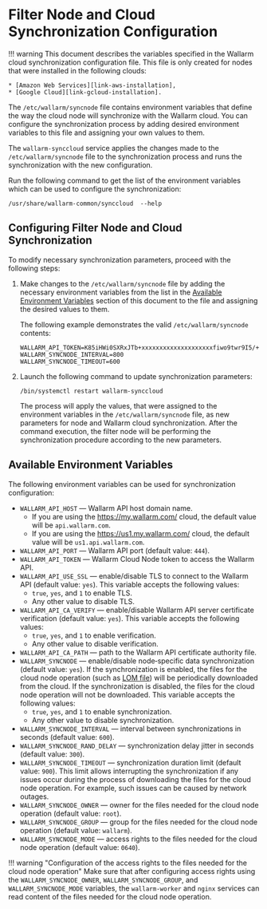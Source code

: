 [link-aws-installation]:        installation-ami-en.md
[link-gcloud-installation]:     installation-gcp-en.md

[glossary-lom]:                 ../glossary-en.md#lom

[anchor1]:                      #available-environment-variables


# Filter Node and Cloud Synchronization Configuration

!!! warning
    This document describes the variables specified in the Wallarm cloud synchronization configuration file. This file is only created for nodes that were installed in the following clouds:
    
    * [Amazon Web Services][link-aws-installation],
    * [Google Cloud][link-gcloud-installation].

The `/etc/wallarm/syncnode` file contains environment variables that define the way the cloud node will synchronize with the Wallarm cloud. You can configure the synchronization process by adding desired environment variables to this file and assigning your own values to them.

The `wallarm‑synccloud` service applies the changes made to the `/etc/wallarm/syncnode` file to the synchronization process and runs the synchronization with the new configuration.

Run the following command to get the list of the environment variables which can be used to configure the synchronization:

```
/usr/share/wallarm-common/synccloud  --help
```

## Configuring Filter Node and Cloud Synchronization

To modify necessary synchronization parameters, proceed with the following steps:
1. Make changes to the `/etc/wallarm/syncnode` file by adding the necessary environment variables from the list in the [Available Environment Variables][anchor1] section of this document to the file and assigning the desired values to them. 
    
    The following example demonstrates the valid `/etc/wallarm/syncnode` contents:
    ```
    WALLARM_API_TOKEN=K85iHWi0SXRxJTb+xxxxxxxxxxxxxxxxxxxxfiwo9twr9I5/+sjZ9v2UlRRgwwMD
    WALLARM_SYNCNODE_INTERVAL=800
    WALLARM_SYNCNODE_TIMEOUT=600
    ```
2. Launch the following command to update synchronization parameters:
    
    ```
    /bin/systemctl restart wallarm-synccloud
    ```
    
    The process will apply the values, that were assigned to the environment variables in the `/etc/wallarm/syncnode` file, as new parameters for node and Wallarm cloud synchronization. After the command execution, the filter node will be performing the synchronization procedure according to the new parameters.


## Available Environment Variables

The following environment variables can be used for synchronization configuration:
* `WALLARM_API_HOST` — Wallarm API host domain name.
    * If you are using the <https://my.wallarm.com/> cloud, the default value will be `api.wallarm.com`.
    * If you are using the <https://us1.my.wallarm.com/> cloud, the default value will be `us1.api.wallarm.com`.
* `WALLARM_API_PORT` — Wallarm API port (default value: `444`).
* `WALLARM_API_TOKEN` — Wallarm Cloud Node token to access the Wallarm API.
* `WALLARM_API_USE_SSL` — enable/disable TLS to connect to the Wallarm API (default value: `yes`). This variable accepts the following values:
    * `true`, `yes`, and `1` to enable TLS.
    * Any other value to disable TLS.
* `WALLARM_API_CA_VERIFY` — enable/disable Wallarm API server certificate verification (default value: `yes`). This variable accepts the following values:
    * `true`, `yes`, and `1` to enable verification.
    * Any other value to disable verification.
* `WALLARM_API_CA_PATH` — path to the Wallarm API certificate authority file. 
* `WALLARM_SYNCNODE` — enable/disable node‑specific data synchronization (default value: `yes`). If the synchronization is enabled, the files for the cloud node operation (such as [LOM file][glossary-lom]) will be periodically downloaded from the cloud. If the synchronization is disabled, the files for the cloud node operation will not be downloaded. This variable accepts the following values:
    * `true`, `yes`, and `1` to enable synchronization.
    * Any other value to disable synchronization.
* `WALLARM_SYNCNODE_INTERVAL` — interval between synchronizations in seconds (default value: `600`).
* `WALLARM_SYNCNODE_RAND_DELAY` — synchronization delay jitter in seconds (default value: `300`).
* `WALLARM_SYNCNODE_TIMEOUT` — synchronization duration limit (default value: `900`). This limit allows interrupting the synchronization if any issues occur during the process of downloading the files for the cloud node operation. For example, such issues can be caused by network outages.
* `WALLARM_SYNCNODE_OWNER` — owner for the files needed for the cloud node operation (default value: `root`).
* `WALLARM_SYNCNODE_GROUP` — group for the files needed for the cloud node operation (default value: `wallarm`).
* `WALLARM_SYNCNODE_MODE` — access rights to the files needed for the cloud node operation (default value: `0640`).

!!! warning "Configuration of the access rights to the files needed for the cloud node operation"
    Make sure that after configuring access rights using the `WALLARM_SYNCNODE_OWNER`, `WALLARM_SYNCNODE_GROUP`, and `WALLARM_SYNCNODE_MODE` variables, the `wallarm‑worker` and `nginx` services can read content of the files needed for the cloud node operation.